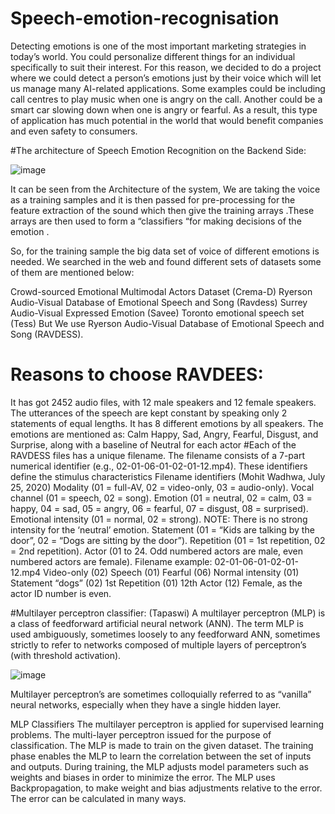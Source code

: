 # Speech-emotion-recognisation

Detecting emotions is one of the most important marketing strategies in today’s world. You could personalize different things for an individual specifically to suit their interest. For this reason, we decided to do a project where we could detect a person’s emotions just by their voice which will let us manage many AI-related applications. Some examples could be including call centres to play music when one is angry on the call. Another could be a smart car slowing down when one is angry or fearful. As a result, this type of application has much potential in the world that would benefit companies and even safety to consumers.
 
 #The architecture of Speech Emotion Recognition on the Backend Side:
 
 
 ![image](https://user-images.githubusercontent.com/86097622/206391902-addf2f85-20bf-45cf-b488-ba22b31f851d.png)


It can be seen from the Architecture of the system, We are taking the voice as a training samples and it is then passed for pre-processing for the feature extraction of the sound which then give the training arrays .These arrays are then used to form a “classifiers “for making decisions of the emotion . 

So, for the training sample the big data set of voice of different emotions is needed. We searched in the web and found different sets of datasets some of them are mentioned below:

 Crowd-sourced Emotional Multimodal Actors Dataset (Crema-D)
 Ryerson Audio-Visual Database of Emotional Speech and Song (Ravdess)
 Surrey Audio-Visual Expressed Emotion (Savee)
 Toronto emotional speech set (Tess)
 But We use Ryerson Audio-Visual Database of Emotional Speech and Song (RAVDESS).

# Reasons to choose RAVDEES: 
It has got 2452 audio files, with 12 male speakers and 12 female speakers.
The utterances of the speech are kept constant by speaking only 2 statements of equal lengths.
It has 8 different emotions by all speakers.
The emotions are mentioned as:
Calm
Happy,
Sad,
 Angry,
 Fearful,
 Disgust,
 and Surprise, along with
a baseline of Neutral for each actor
#Each of the RAVDESS files has a unique filename. The filename consists of a 7-part numerical identifier (e.g., 02-01-06-01-02-01-12.mp4). These identifiers define the stimulus characteristics
Filename identifiers (Mohit Wadhwa, July 25, 2020)
Modality (01 = full-AV, 02 = video-only, 03 = audio-only).
Vocal channel (01 = speech, 02 = song).
Emotion (01 = neutral, 02 = calm, 03 = happy, 04 = sad, 05 = angry, 06 = fearful, 07 = disgust, 08 = surprised).
Emotional intensity (01 = normal, 02 = strong). NOTE: There is no strong intensity for the ‘neutral’ emotion.
Statement (01 = “Kids are talking by the door”, 02 = “Dogs are sitting by the door”).
Repetition (01 = 1st repetition, 02 = 2nd repetition).
Actor (01 to 24. Odd numbered actors are male, even numbered actors are female).
Filename example: 02-01-06-01-02-01-12.mp4 
Video-only (02)
Speech (01)
Fearful (06)
Normal intensity (01)
Statement “dogs” (02)
1st Repetition (01)
12th Actor (12)
Female, as the actor ID number is even.

#Multilayer perceptron classifier: (Tapaswi)
A multilayer perceptron (MLP) is a class of feedforward artificial neural network (ANN). The term MLP is used ambiguously, sometimes loosely to any feedforward ANN, sometimes strictly to refer to networks composed of multiple layers of perceptron’s (with threshold activation).



![image](https://extrudesign.com/wp-content/uploads/2021/04/Speech-Emotion-Recognition-extrudesign.com-SC21025003.jpg?ezimgfmt=ng:webp/ngcb2)





 Multilayer perceptron’s are sometimes colloquially referred to as “vanilla” neural networks, especially when they have a single hidden layer.

MLP Classifiers
The multilayer perceptron is applied for supervised learning problems. The multi-layer perceptron issued for the purpose of classification. The MLP is made to train on the given dataset. The training phase enables the MLP to learn the correlation between the set of inputs and outputs. During training, the MLP adjusts model parameters such as weights and biases in order to minimize the error. The MLP uses Backpropagation, to make weight and bias adjustments relative to the error. The error can be calculated in many ways.
